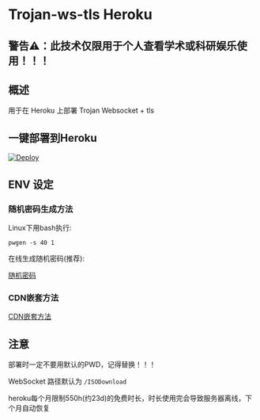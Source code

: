 # Trojan-ws-tls Heroku

## 警告⚠：此技术仅限用于个人查看学术或科研娱乐使用！！！

## 概述

用于在 Heroku 上部署 Trojan Websocket + tls

## 一键部署到Heroku

[![Deploy](https://www.herokucdn.com/deploy/button.png)](https://dashboard.heroku.com/new?template=https://github.com/bajriersk/gotfmk)

## ENV 设定

### 随机密码生成方法

Linux下用bash执行:

`pwgen -s 40 1`

在线生成随机密码(推荐):

<a href="https://1password.com/password-generator/" target="_blank">随机密码</a>

### CDN嵌套方法

[CDN嵌套方法](https://hxhgts.github.io/xray-websocket-tls-nginx/cdn.html)

## 注意

部署时一定不要用默认的PWD，记得替换！！！

WebSocket 路径默认为 `/ISODownload`

heroku每个月限制550h(约23d)的免费时长，时长使用完会导致服务器离线，下个月自动恢复


